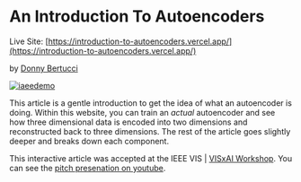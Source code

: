 # An Introduction To Autoencoders

Live Site: [https://introduction-to-autoencoders.vercel.app/](https://introduction-to-autoencoders.vercel.app/)

by [Donny Bertucci](https://www.donnybertucci.com/)

[![iaeedemo](https://user-images.githubusercontent.com/65095341/149279414-78ef5825-86e3-4c21-a44a-1f31bdb6e1cc.gif)](https://introduction-to-autoencoders.vercel.app/)



This article is a gentle introduction to get the idea of what an autoencoder is doing. Within this website, you can train an *actual* autoencoder and see how three dimensional data is encoded into two dimensions and reconstructed back to three dimensions. The rest of the article goes slightly deeper and breaks down each component. 

This interactive article was accepted at the IEEE VIS | [VISxAI Workshop](https://visxai.io/). You can see the [pitch presenation on youtube](https://youtu.be/1WRnmHIy09M).

